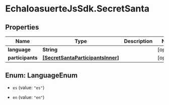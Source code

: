 # EchaloasuerteJsSdk.SecretSanta

## Properties

Name | Type | Description | Notes
------------ | ------------- | ------------- | -------------
**language** | **String** |  | [optional] 
**participants** | [**[SecretSantaParticipantsInner]**](SecretSantaParticipantsInner.md) |  | [optional] 



## Enum: LanguageEnum


* `es` (value: `"es"`)

* `en` (value: `"en"`)




